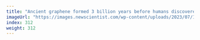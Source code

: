 ```yaml
---
title: "Ancient graphene formed 3 billion years before humans discovered it"
imageUrl: "https://images.newscientist.com/wp-content/uploads/2023/07/17152727/SEI_164430151.jpg?width=788"
index: 312
weight: 312
---
```

